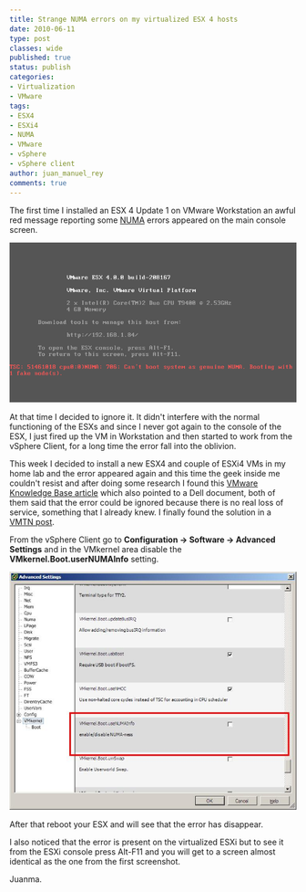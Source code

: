 ```yaml
---
title: Strange NUMA errors on my virtualized ESX 4 hosts
date: 2010-06-11
type: post
classes: wide
published: true
status: publish
categories:
- Virtualization
- VMware
tags:
- ESX4
- ESXi4
- NUMA
- VMware
- vSphere
- vSphere client
author: juan_manuel_rey
comments: true
---
```


The first time I installed an ESX 4 Update 1 on VMware Workstation an awful red message reporting some [NUMA](http://lse.sourceforge.net/numa/faq/) errors appeared on the main console screen.

[![](/assets/images/esx4-plus_numa_error.png "ESX4 NUMA error")]({{site.url}}/assets/images/esx4-plus_numa_error.png)

At that time I decided to ignore it. It didn't interfere with the normal functioning of the ESXs and since I never got again to the console of the ESX, I just fired up the VM in Workstation and then started to work from the vSphere Client, for a long time the error fall into the oblivion.

This week I decided to install a new ESX4 and couple of ESXi4 VMs in my home lab and the error appeared again and this time the geek inside me couldn't resist and after doing some research I found this [VMware Knowledge Base article](http://kb.vmware.com/selfservice/microsites/search.do?language=en_US&cmd=displayKC&externalId=1016141) which also pointed to a Dell document, both of them said that the error could be ignored because there is no real loss of service, something that I already knew. I finally found the solution in a [VMTN post](http://communities.vmware.com/thread/244537).

From the vSphere Client go to **Configuration -> Software -> Advanced Settings** and in the VMkernel area disable the **VMkernel.Boot.userNUMAInfo** setting.

[![](/assets/images/numa.jpg "NUMA")]({{site.url}}/assets/images/numa.jpg)

After that reboot your ESX and will see that the error has disappear.

I also noticed that the error is present on the virtualized ESXi but to see it from the ESXi console press Alt-F11 and you will get to a screen almost identical as the one from the first screenshot.

Juanma.

